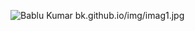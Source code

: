 
![Bablu Kumar](https://github.com/BabluKumar17/bk.github.io/img/imag1.jpg)
bk.github.io/img/imag1.jpg

